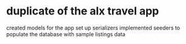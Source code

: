 # duplicate of the alx travel app

created models for the app
set up serializers 
implemented seeders to populate the database with sample listings data
